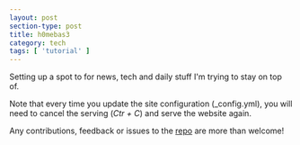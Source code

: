 ```yaml
---
layout: post
section-type: post
title: h0mebas3
category: tech
tags: [ 'tutorial' ]
---
```


Setting up a spot to for news, tech and daily stuff I'm trying to stay on top of.

Note that every time you update the site configuration (\_config.yml), you will need
to cancel the serving (*Ctr + C*) and serve the website again.

Any contributions, feedback or issues to the <a href="https://github.com/PanosSakkos/personal-jekyll-theme" target="\_blank">repo</a> are more than welcome!
